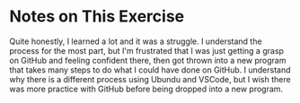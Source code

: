 # Notes on This Exercise

Quite honestly, I learned a lot and it was a struggle. I understand the process for the most part, but I'm frustrated that I was just getting a grasp on GitHub and feeling confident there, then got thrown into a new program that takes many steps to do what I could have done on GitHub. I understand why there is a different process using Ubundu and VSCode, but I wish there was more practice with GitHub before being dropped into a new program.
